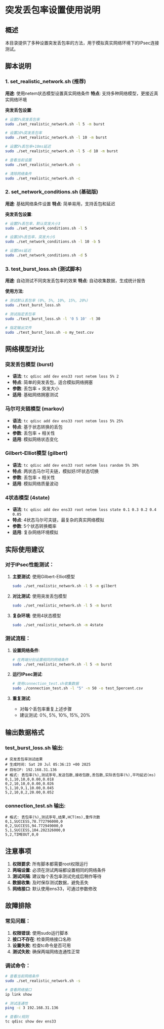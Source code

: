 # 突发丢包率设置使用说明

## 概述

本目录提供了多种设置突发丢包率的方法，用于模拟真实网络环境下的IPsec连接测试。

## 脚本说明

### 1. set_realistic_network.sh (推荐)
**用途**: 使用netem状态模型设置真实网络条件
**特点**: 支持多种网络模型，更接近真实网络环境

**突发丢包设置**:
```bash
# 设置5%突发丢包率
sudo ./set_realistic_network.sh -l 5 -m burst

# 设置10%突发丢包率
sudo ./set_realistic_network.sh -l 10 -m burst

# 设置5%丢包率+10ms延迟
sudo ./set_realistic_network.sh -l 5 -d 10 -m burst

# 查看当前设置
sudo ./set_realistic_network.sh -s

# 清除网络条件
sudo ./set_realistic_network.sh -c
```

### 2. set_network_conditions.sh (基础版)
**用途**: 基础网络条件设置
**特点**: 简单易用，支持丢包和延迟

**突发丢包设置**:
```bash
# 设置5%丢包率，默认突发大小3
sudo ./set_network_conditions.sh -l 5

# 设置10%丢包率，突发大小5
sudo ./set_network_conditions.sh -l 10 -b 5

# 设置5ms延迟
sudo ./set_network_conditions.sh -d 5
```

### 3. test_burst_loss.sh (测试脚本)
**用途**: 自动测试不同突发丢包率的效果
**特点**: 自动收集数据，生成统计报告

**使用方法**:
```bash
# 测试默认丢包率 (0%, 5%, 10%, 15%, 20%)
sudo ./test_burst_loss.sh

# 测试指定丢包率
sudo ./test_burst_loss.sh -l '0 5 10' -t 30

# 指定输出文件
sudo ./test_burst_loss.sh -o my_test.csv
```

## 网络模型对比

### 突发丢包模型 (burst)
- **语法**: `tc qdisc add dev ens33 root netem loss 5% 2`
- **特点**: 简单的突发丢包，适合模拟网络拥塞
- **参数**: 丢包率 + 突发大小
- **适用**: 基础网络拥塞测试

### 马尔可夫链模型 (markov)
- **语法**: `tc qdisc add dev ens33 root netem loss 5% 25%`
- **特点**: 基于状态转换的丢包
- **参数**: 丢包率 + 相关性
- **适用**: 模拟网络状态变化

### Gilbert-Elliot模型 (gilbert)
- **语法**: `tc qdisc add dev ens33 root netem loss random 5% 30%`
- **特点**: 两状态马尔可夫链，模拟好/坏状态切换
- **参数**: 丢包率 + 相关性
- **适用**: 模拟网络质量波动

### 4状态模型 (4state)
- **语法**: `tc qdisc add dev ens33 root netem loss state 0.1 0.3 0.2 0.4 0.05`
- **特点**: 4状态马尔可夫链，最复杂的真实网络模拟
- **参数**: 5个状态转换概率
- **适用**: 复杂网络环境模拟

## 实际使用建议

### 对于IPsec性能测试：

1. **主要测试**: 使用Gilbert-Elliot模型
   ```bash
   sudo ./set_realistic_network.sh -l 5 -m gilbert
   ```

2. **对比测试**: 使用突发丢包模型
   ```bash
   sudo ./set_realistic_network.sh -l 5 -m burst
   ```

3. **复杂环境**: 使用4状态模型
   ```bash
   sudo ./set_realistic_network.sh -m 4state
   ```

### 测试流程：

1. **设置网络条件**:
   ```bash
   # 在两端分别设置相同的网络条件
   sudo ./set_realistic_network.sh -l 5 -m burst
   ```

2. **运行IPsec测试**:
   ```bash
   # 使用connection_test.sh收集数据
   sudo ./connection_test.sh -l "5" -n 50 -o test_5percent.csv
   ```

3. **重复测试**:
   - 对每个丢包率重复上述步骤
   - 建议测试: 0%, 5%, 10%, 15%, 20%

## 输出数据格式

### test_burst_loss.sh 输出:
```
# 突发丢包率测试结果
# 生成时间: Sat 20 Jul 05:36:23 +00 2025
# 目标IP: 192.168.31.136
# 格式: 丢包率(%),测试序号,发送包数,接收包数,丢包数,实际丢包率(%),平均延迟(ms)
0,1,10,10,0,0.00,0.018
0,2,10,10,0,0.00,0.026
5,1,10,9,1,10.00,0.045
5,2,10,8,2,20.00,0.052
```

### connection_test.sh 输出:
```
# 格式: 丢包率(%),测试序号,结果,HCT(ms),重传次数
0,1,SUCCESS,78.772796000,0
0,2,SUCCESS,94.772949000,0
5,1,SUCCESS,104.202326000,0
5,2,TIMEOUT,0,0
```

## 注意事项

1. **权限要求**: 所有脚本都需要root权限运行
2. **两端设置**: 必须在测试两端都设置相同的网络条件
3. **测试间隔**: 建议每个丢包率测试完成后稍作等待
4. **数据收集**: 及时保存测试数据，避免丢失
5. **网络接口**: 默认使用ens33，可通过参数修改

## 故障排除

### 常见问题：
1. **权限错误**: 使用sudo运行脚本
2. **接口不存在**: 检查网络接口名称
3. **设置失败**: 检查tc命令是否可用
4. **测试失败**: 确保两端网络连通性正常

### 调试命令：
```bash
# 查看当前网络条件
sudo ./set_realistic_network.sh -s

# 查看网络接口
ip link show

# 测试连通性
ping -c 3 192.168.31.136

# 查看tc规则
tc qdisc show dev ens33
``` 